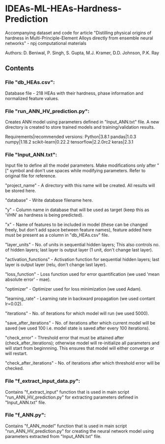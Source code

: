 # IDEAs-ML-HEAs-Hardness-Prediction
Accompanying dataset and code for article "Distilling physical origins of hardness in Multi-Principle-Element Alloys directly from ensemble neural networks" - npj computational materials

Authors: D. Beniwal, P. Singh, S. Gupta, M.J. Kramer, D.D. Johnson, P.K. Ray


## Contents

### File "db_HEAs.csv":
Database file - 218 HEAs with their hardness, phase information and normalized feature values.


### File "run_ANN_HV_prediction.py":
Creates ANN model using parameters defined in "Input_ANN.txt" file. A new directory is created to store trained models and training/validation results.

Requirements|recommended versions:
Python|3.8.1
pandas|1.0.3
numpy|1.18.2
scikit-learn|0.22.2
tensorflow|2.2.0rc2
keras|2.3.1


### File "Input_ANN.txt":
Input file to define all the model parameters. Make modifications only after "[" symbol and don't use spaces while modifying parameters. Refer to original file for reference.

"project_name" - A directory with this name will be created. All results will be stored here.

"database" - Write database filename here.

"y" - Column name in database that will be used as target (keep this as 'VHN' as hardness is being predicted).

"x" - Name of features to be included in model (these can be changed freely, but don't add space between feature names), feature added here must be present as a column in "db_HEAs.csv" file.

"layer_units" - No. of units in sequential hidden layers; This also controls no. of hidden layers; last layer is output layer (1 unit, don't change last layer).

"activation_functions" - Activation function for sequential hidden layers; last layer is output layer (relu, don't change last layer).

"loss_function" - Loss function used for error quantification (we used 'mean absolute error' - mae).

"optimizer" - Optimizer used for loss minimization (we used Adam).

"learning_rate" - Learning rate in backward propagation (we used contant lr=0.02).

"iterations" - No. of iterations for which model will run (we used 5000).

"save_after_iterations" - No. of iterations after which current model will be saved (we used 100 i.e. model state is saved after every 100 iterations).

"check_error" - Threshold error that must be attained after (check_after_iterations); otherwise model will re-initialize all parameters and will start from beginnning. This ensures that model will either converge or will restart.

"check_after_iterations" - No. of iterations after which threshold error will be checked.


### File "f_extract_input_data.py":
Contains "f_extract_input" function that is used in main script "run_ANN_HV_prediction.py" for extracting parameters defined in "Input_ANN.txt" file.


### File "f_ANN.py":
Contains "f_ANN_model" function that is used in main script "run_ANN_HV_prediction.py" for creating the neural network model using parameters extracted from "Input_ANN.txt" file.

